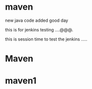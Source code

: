 # maven


new java code added
good day

this is for jenkins testing ....@@@.



this is session time to test the jenkins .....
# Maven
# maven1
